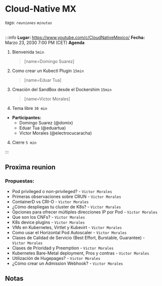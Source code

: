 Cloud-Native MX
===============

###### tags: `reuniones` `minutas`

:::info
**Lugar:** https://www.youtube.com/c/CloudNativeMexico/
**Fecha:** Marzo 23, 2030 7:00 PM (CET)
**Agenda**

1. Bienvenida `5min`
	> [name=Domingo Suarez]
2. Como crear un Kubectl Plugin `15min`
    > [name=Eduar Tua]
3. Creación del SandBox desde el Dockershim `15min`
    > [name=Victor Morales]
4. Tema libre `30 min`

- **Participantes:**
    - Domingo Suarez (@domix)
    - Eduar Tua (@eduartua)
    - Victor Morales (@electrocucaracha)

4. Cierre `5 min`

:::

## Proxima reunion

### Propuestas:
<!-- Anote cualquier tema de interes o platica a ser impartido-->
- Pod privileged o non-privileged? - `Victor Morales`
- Primeras observaciones sobre CRUN - `Victor Morales`
- ContainerD vs CRI-O - `Victor Morales`
- ¿Cómo despliegas tu cluster de K8s? - `Victor Morales`
- Opciones para ofrecer múltiples direcciones IP por Pod - `Victor Morales`
- Que son los CNFs? - `Victor Morales`
- K8s device plugins - `Victor Morales`
- VMs en Kubernetes, Virtlet y Kubevirt - `Victor Morales`
- Como usar el Horizontal Pod Autoscaler - `Victor Morales`
- Clases de Calidad de Servicio (Best Effort, Burstable, Guarantee) - `Victor Morales`
- Clases de Prioridad y Preemption - `Victor Morales`
- Kubernetes Bare-Metal deployment, Pros y contras - `Victor Morales`
- Utilización de Hugepages? - `Victor Morales`
- ¿Cómo crear un Admission Webhook? - `Victor Morales`

## Notas
